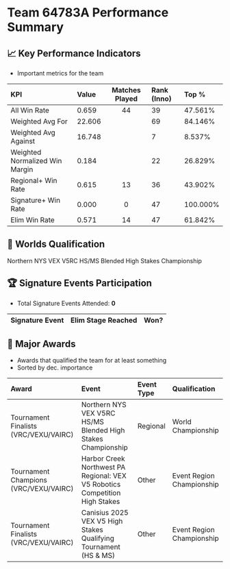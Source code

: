 # Team 64783A Performance Summary

## 📈 Key Performance Indicators
- Important metrics for the team

| KPI | Value | Matches Played | Rank (Inno) | Top % |
|:---|:-----|:--------------:|:----|:-----|
| All Win Rate | 0.659 | 44 | 39 | 47.561% |
| Weighted Avg For | 22.606 |  | 69 | 84.146% |
| Weighted Avg Against | 16.748 |  | 7 | 8.537% |
| Weighted Normalized Win Margin | 0.184 |  | 22 | 26.829% |
| Regional+ Win Rate | 0.615 | 13 | 36 | 43.902% |
| Signature+ Win Rate | 0.000 | 0 | 47 | 100.000% |
| Elim Win Rate | 0.571 | 14 | 47 | 61.842% |


## 🎯 Worlds Qualification
Northern NYS VEX V5RC HS/MS Blended High Stakes Championship

## 🏆 Signature Events Participation
- Total Signature Events Attended: **0**

| Signature Event | Elim Stage Reached | Won? |
|:----------------|:-------------------|:----|


## 🥇 Major Awards
- Awards that qualified the team for at least something
- Sorted by dec. importance

| Award | Event | Event Type | Qualification |
|:------|:------|:-----------|:--------------|
| Tournament Finalists (VRC/VEXU/VAIRC) | Northern NYS VEX V5RC HS/MS Blended High Stakes Championship | Regional | World Championship |
| Tournament Champions (VRC/VEXU/VAIRC) | Harbor Creek Northwest PA Regional: VEX V5 Robotics Competition High Stakes | Other | Event Region Championship |
| Tournament Finalists (VRC/VEXU/VAIRC) | Canisius 2025 VEX V5 High Stakes Qualifying Tournament (HS & MS) | Other | Event Region Championship |

